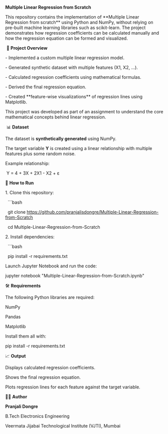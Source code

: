 **Multiple Linear Regression from Scratch**



This repository contains the implementation of \*\*Multiple Linear Regression from scratch\*\* using Python and NumPy, without relying on pre-built machine learning libraries such as scikit-learn. The project demonstrates how regression coefficients can be calculated manually and how the regression equation can be formed and visualized.







&nbsp;📌 **Project Overview**

\- Implemented a custom multiple linear regression model.  

\- Generated synthetic dataset with multiple features (X1, X2, …).  

\- Calculated regression coefficients using mathematical formulas.  

\- Derived the final regression equation.  

\- Created \*\*feature-wise visualizations\*\* of regression lines using Matplotlib.  



This project was developed as part of an assignment to understand the core mathematical concepts behind linear regression.







&nbsp;📊 **Dataset**

The dataset is **synthetically generated** using NumPy.  

The target variable **Y** is created using a linear relationship with multiple features plus some random noise.



Example relationship:

&nbsp;Y = 4 + 3X + 2X1 - X2 + ε









🚀 **How to Run**

1\. Clone this repository:

&nbsp;  ```bash

&nbsp;  git clone https://github.com/pranjalisdongre/Multiple-Linear-Regression-from-Scratch

&nbsp;  cd Multiple-Linear-Regression-from-Scratch





2\. Install dependencies:

&nbsp;  ```bash

&nbsp;  pip install -r requirements.txt





Launch Jupyter Notebook and run the code:

jupyter notebook "Multiple-Linear-Regression-from-Scratch.ipynb"







🛠️ **Requirements**



The following Python libraries are required:



NumPy



Pandas



Matplotlib



Install them all with:

pip install -r requirements.txt









📈 **Output**



Displays calculated regression coefficients.



Shows the final regression equation.



Plots regression lines for each feature against the target variable.





👩‍💻 **Author**



**Pranjali Dongre**



B.Tech Electronics Engineering



Veermata Jijabai Technological Institute (VJTI), Mumbai

